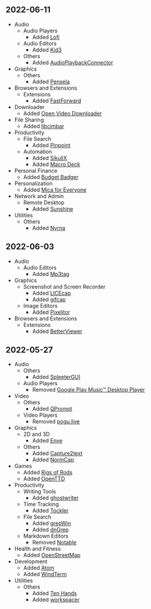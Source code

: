 ## 2022-06-11

- Audio
  - Audio Players
    - Added [Lofi](https://github.com/dvx/lofi)
  - Audio Editors
    - Added [Kid3](https://kid3.kde.org/)
  - Others
    - Added [AudioPlaybackConnector](https://github.com/ysc3839/AudioPlaybackConnector)
- Graphics
  - Others
    - Added [Pensela](https://github.com/weiameili/Pensela)
- Browsers and Extensions
  - Extensions
    - Added [FastForward](https://github.com/FastForwardTeam/FastForward)
- Downloader
  - Added [Open Video Downloader](https://github.com/jely2002/youtube-dl-gui)
- File Sharing
  - Added [libcimbar](https://cimbar.org/)
- Productivity
  - File Search
    - Added [Pinpoint](https://github.com/dkgv/pinpoint)
  - Automation
    - Added [SikuliX](https://github.com/RaiMan/SikuliX1)
    - Added [Macro Deck](https://macrodeck.org/)
- Personal Finance
  - Added [Budget Badger](https://budgetbadger.io/)
- Personalization
  - Added [Mica for Everyone](https://github.com/MicaForEveryone/MicaForEveryone)
- Network and Admin
  - Remote Desktop
    - Added [Sunshine](https://github.com/loki-47-6F-64/sunshine)
- Utilities
  - Others
    - Added [Nyrna](https://github.com/Merrit/nyrna)

## 2022-06-03

- Audio
  - Audio Editors
    - Added [Mp3tag](https://mp3tag.de/en)
- Graphics
  - Screenshot and Screen Recorder
    - Added [LICEcap](https://www.cockos.com/licecap/)
    - Added [gifcap](https://gifcap.dev/)
  - Image Editors
    - Added [Pixelitor](https://pixelitor.sourceforge.io/)
- Browsers and Extensions
  - Extensions
    - Added [BetterViewer](https://github.com/Ademking/BetterViewer)

## 2022-05-27

- Audio
  - Others
    - Added [SpleeterGUI](https://github.com/boy1dr/SpleeterGui)
  - Audio Players
    - Removed [Google Play Music™ Desktop Player](https://github.com/MarshallOfSound/Google-Play-Music-Desktop-Player-UNOFFICIAL-)
- Video
  - Others
    - Added [QPrompt](https://qprompt.app/)
  - Video Players
    - Removed [pogu.live](https://github.com/Alissonsleal/TwitchSubVod)
- Graphics
  - 2D and 3D
    - Added [Enve](https://github.com/MaurycyLiebner/enve)
  - Others
    - Added [Capture2text](https://sourceforge.net/projects/capture2text/)
    - Added [NormCap](https://github.com/dynobo/normcap/)
- Games
  - Added [Rigs of Rods](https://www.rigsofrods.org/)
  - Added [OpenTTD](https://www.openttd.org/)
- Productivity
  - Writing Tools
    - Added [ghostwriter](https://github.com/wereturtle/ghostwriter)
  - Time Tracking
    - Added [Tockler](https://github.com/MayGo/tockler)
  - File Search
    - Added [grepWin](https://github.com/stefankueng/grepWin)
    - Added [dnGrep](https://github.com/dnGrep/dnGrep)
  - Markdown Editors
    - Removed [Notable](https://github.com/notable/notable)
- Health and Fitness
    - Added [OpenStreetMap](https://www.openstreetmap.org/)
- Development
  - Added [Atom](https://github.com/atom/atom)
  - Added [WindTerm](https://github.com/kingToolbox/WindTerm)
- Utilities
  - Others
    - Added [Ten Hands](https://github.com/saisandeepvaddi/ten-hands)
    - Added [workspacer](https://github.com/workspacer/workspacer)

